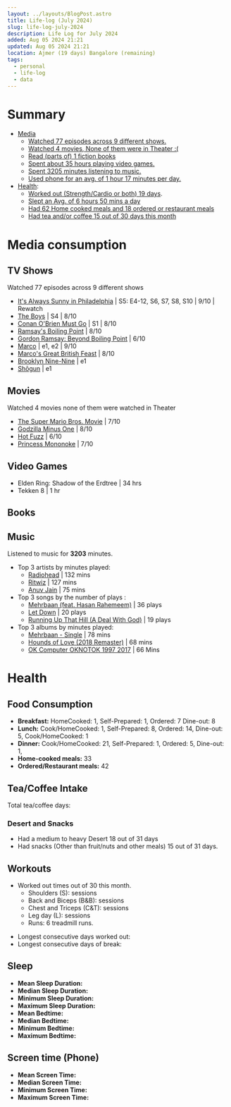 ```yaml
---
layout: ../layouts/BlogPost.astro
title: Life-log (July 2024)
slug: life-log-july-2024
description: Life Log for July 2024
added: Aug 05 2024 21:21
updated: Aug 05 2024 21:21
location: Ajmer (19 days) Bangalore (remaining)
tags:
  - personal
  - life-log
  - data
---
```

# Summary
- [Media](#media-consumption)
	- [Watched 77 episodes across 9 different shows.](#tv-shows)
	- [Watched 4 movies, None of them were in Theater :(](#movies) 
	- [Read (parts of) 1 fiction books](#books)
	- [Spent about 35 hours playing video games.](#video-games)
	- [Spent 3205 minutes listening to music.](#music)
	- [Used phone for an avg. of 1 hour 17 minutes per day.](#screen-time-phone)
- [Health](#health):
	* [Worked out (Strength/Cardio or both) 19 days](#workouts).
	* [Slept an Avg. of 6 hours 50 mins a day](#sleep)
	* [Had 62 Home cooked meals and 18 ordered or restaurant meals](#food-consumption)
	* [Had tea and/or coffee 15 out of 30 days this month](#teacoffee-intake)
# Media consumption
## TV Shows
Watched 77 episodes across 9 different shows
- [It's Always Sunny in Philadelphia](https://www.imdb.com/title/tt0472954/) | S5: E4-12, S6, S7, S8, S10 | 9/10 | Rewatch
- [The Boys](https://www.imdb.com/title/tt1190634/) | S4 | 8/10
- [Conan O'Brien Must Go](https://www.imdb.com/title/tt27790101/) | S1 | 8/10
- [Ramsay's Boiling Point](https://www.imdb.com/title/tt0950342/) | 8/10
- [Gordon Ramsay: Beyond Boiling Point](https://www.imdb.com/title/tt1075182/) | 6/10
- [Marco](https://www.imdb.com/title/tt16205192/) | e1, e2 | 9/10
- [Marco's Great British Feast](https://www.youtube.com/watch?v=4qMNPDUl0iE) | 8/10
- [Brooklyn Nine-Nine](https://www.imdb.com/title/tt2467372/) | e1
- [Shōgun](https://www.imdb.com/title/tt2788316/) | e1
## Movies
Watched 4 movies none of them were watched in Theater
- [The Super Mario Bros. Movie](https://www.imdb.com/title/tt6718170/) | 7/10
- [Godzilla Minus One](https://www.imdb.com/title/tt23289160/) | 8/10
- [Hot Fuzz](https://www.imdb.com/title/tt0425112/) | 6/10
- [Princess Mononoke](https://www.imdb.com/title/tt0119698/) | 7/10
## Video Games
* Elden Ring: Shadow of the Erdtree | 34 hrs
* Tekken 8 | 1 hr

## Books
<p id = 'mediaConsumptionBooks'> </p>

## Music
Listened to music for **3203** minutes.
* Top 3 artists by minutes played:
	* [Radiohead](https://music.apple.com/in/artist/radiohead/657515) | 132 mins
	* [Ritwiz](https://music.apple.com/in/artist/ritviz/1130337733) | 127 mins
	* [Anuv Jain](https://music.apple.com/in/artist/anuv-jain/1388609753) | 75 mins
* Top 3 songs by the number of plays :
	* [Mehrbaan (feat. Hasan Rahemeem)](https://music.apple.com/in/album/mehrbaan-feat-hasan-raheem/1752490293?i=1752490295) | 36 plays
	* [Let Down](https://music.apple.com/in/album/let-down-remastered/1239489060?i=1239489067) | 20 plays
	* [Running Up That Hill (A Deal With God)](https://music.apple.com/in/album/running-up-that-hill-a-deal-with-god-2018-remaster/1675560565?i=1675560578) | 19 plays
* Top 3 albums by minutes played:
	* [Mehrbaan - Single](https://music.apple.com/in/album/mehrbaan-single-feat-hasan-raheem-single/1752490293) | 78 mins
	* [Hounds of Love (2018 Remaster)](https://music.apple.com/in/album/hounds-of-love-2018-remaster/1675560565) | 68 mins
	* [OK Computer OKNOTOK 1997 2017](https://music.apple.com/in/album/ok-computer-oknotok-1997-2017/1239489060) | 66 Mins
	


# Health
## Food Consumption
- **Breakfast:** HomeCooked: <span id="breakfastHomeCooked">1</span>, Self-Prepared: <span id="breakfastSelfCooked">1</span>, Ordered: <span id="breakfastOrdered">7</span> Dine-out: <span id="breakfastDineOut">8</span>
- **Lunch:** Cook/HomeCooked: <span id="lunchHomeCooked">1</span>, Self-Prepared: <span id="lunchSelfCooked">8</span>, Ordered: <span id="lunchOrdered">14</span>, Dine-out: <span id="lunchDineOut">5</span>, Cook/HomeCooked: <span id="lunchHomeCooked">1</span>
- **Dinner:** Cook/HomeCooked: <span id="dinnerHomeCooked">21</span>, Self-Prepared: <span id="dinnerSelfCooked">1</span>, Ordered: <span id="dinnerOrdered">5</span>, Dine-out: <span id="dinnerDineOut">1</span>,
- **Home-cooked meals:** <span id="homeCookedMealsTotal">33</span>
- **Ordered/Restaurant meals:** <span id="orderedRestaurantMealsTotal">42</span>

<canvas id="mealTypeChart"></canvas>

## Tea/Coffee Intake
  <p>Total tea/coffee days: <span id="coffe_count"></span></p>
</div>

<canvas id="TeaCoffeChart"></canvas>

### Desert and Snacks
* Had a medium to heavy Desert 18 out of 31 days
* Had snacks (Other than fruit/nuts and other meals) 15 out of 31 days.

## Workouts
* Worked out <p id = 'total_count' style="display:inline"> </p> times out of 30 this month.
	- Shoulders (S): <p id = 'S_count' style="display:inline"> </p> sessions
	- Back and Biceps (B&B): <p id = 'BnB_count' style="display:inline"> </p> sessions
	- Chest and Triceps (C&T): <p id = 'CnT_count' style="display:inline"> </p> sessions
	- Leg day (L): <p id = 'L_count' style="display:inline"> </p> sessions
  - Runs: 6 treadmill runs.
- Longest consecutive days worked out: <p id = 'maxcons_count' style="display:inline"> </p>
- Longest consecutive days of break: <p id = 'maxbreak_count' style="display:inline"> </p>

## Sleep
* **Mean Sleep Duration:** <span id = 'mean_sleeptime_count' style="display:inline"> </span> 
* **Median Sleep Duration:** <span id = 'median_sleeptime_count' style="display:inline"> </span> 
* **Minimum Sleep Duration:** <span id = 'min_spt_count' style="display:inline"> </span> 
* **Maximum Sleep Duration:** <span id = 'max_spt_count' style="display:inline"> </span> 
* **Mean Bedtime:** <span id = 'mean_bt' style="display:inline"> </span>
* **Median Bedtime:** <span id = 'median_bt' style="display:inline"> </span>
* **Minimum Bedtime:** <span id = 'min_bt' style="display:inline"> </span>
* **Maximum Bedtime:** <span id="max_bt"></span>

<canvas id="sleepDurationChart"></canvas>

<canvas id="bedTimeChart"></canvas>


## Screen time (Phone)
- **Mean Screen Time:** <span id = 'mean_screentime_count' style="display:inline"> </span>
- **Median Screen Time:** <span id = 'median_screentime_count' style="display:inline"> </span>
- **Minimum Screen Time:** <span id = 'min_sct_count' style="display:inline"> </span>
- **Maximum Screen Time:** <span id = 'max_sct_count' style="display:inline"> </span>

<canvas id="screenTimeChart"></canvas>


<script src="https://cdn.jsdelivr.net/npm/chart.js"></script>

<script type="module">

    import 'https://cdn.jsdelivr.net/npm/chartjs-plugin-annotation@1.0.2';
   
    // Data Initialization
    const dates = Array.from({length: 31}, (_, i) => i + 1);
    const sleeptime = [360.5, 486.0, 422.5, 296.0, 465.0, 457.0, 407.0, 436.0, 416.0, 420.0, 495.5, 400.5, 479.5, 432.5, 306.0, 447.0, 424.5, 470.5, 398.5, 222.5, 472.0, 488.5, 370.0, 318.0, 377.5, 555.0, 306.0, 403.0, 533.5, 325.0, 330.5];
    const tea = [1.0, 1.0, 0.0, 1.0, 1.0, 1.0, 1.0, 0.0, 1.0, 0.0, 0.0, 0.0, 0.0, 0.0, 1.0, 1.0, 1.0, 1.0, 1.0, 1.0, 0.0, 0.0, 1.0, 0.0, 0.0, 0.0, 0.0, 0.0, 0.0, 0.0, 0.0];
    const coffee = [0.0, 0.0, 0.0, 0.0, 0.0, 0.0, 0.0, 0.0, 0.0, 0.0, 0.0, 0.0, 0.0, 0.0, 0.0, 0.0, 0.0, 0.0, 0.0, 0.0, 0.0, 0.0, 0.0, 0.0, 0.0, 0.0, 1.0, 0.0, 0.0, 0.0, 0.0];
    const screentime = [61, 65, 36, 85, 162, 77, 115, 86, 88, 78, 51, 81, 13, 37, 104, 58, 27, 66, 67, 95, 58, 49, 70, 108, 62, 100, 85, 92, 57, 101, 161];
    const bedtime = [76.73, -53.48, 29.52, 155.87, 10.13, -3.55, 22.95, 91.45, 123.58, 72.5, 25.62, 146.4, 13.22, 30.25, 232.82, 50.48, 119.85, 30.33, 143.25, 71.6, 12.38, 23.12, 136.4, 180.0, 139.37, -32.77, 189.97, 130.97, 58.42, 189.65, 188.85];
    const workouts = ['none', 'S', 'none', 'B&B', 'Run', 'C&T', 'L', 'none', 'S', 'Run', 'none', 'B&B', 'C&T', 'L', 'none', 'none', 'S', 'B&B', 'C&T', 'none', 'none', 'L', 'S', 'none', 'none', 'B&B', 'none', 'C&T', 'L', 'S', 'none'];
    const breakfast_meals = [1, 4, 15, 0, 11];
    const lunch_meals = [1, 1, 19, 8, 2];
    const dinner_meals = [2, 1, 22, 6, 1];
    const meal_prep_type = ['Dine-out', 'Self-Cooked', 'Cook', 'Ordered', 'Skip'];

    const books = [
    { name: 'Children of Dune', startPercent: 13, endPercent: 21, url: 'https://www.goodreads.com/book/show/44492286-children-of-dune' }
    ];


    // Helper Functions
    const getFormattedTime = (x) => {
        const hours = Math.floor(x / 60);
        const mins = x % 60;
        return hours === 0 ? `${mins} minutes` : `${hours} hours ${mins} minutes`;
    }

    const getBedtime = (minutes) => {
        // Calculate the total minutes from midnight (0:00) considering the input could be negative
        const totalMinutesFromMidnight = (1440 + (minutes % 1440)) % 1440;

        // Convert total minutes to hours and minutes
        const totalHours = Math.floor(totalMinutesFromMidnight / 60);
        const mins = Math.round(totalMinutesFromMidnight % 60);

        // Determine if the time is AM or PM
        let period = "AM";
        let hours = totalHours;
        
        if (totalHours >= 12) {
            period = "PM";
            if (totalHours > 12) {
                hours -= 12;
            }
        } else if (totalHours === 0) {
            hours = 12;
        }

        return `${hours}:${mins.toString().padStart(2, '0')} ${period}`;
    }

    const calculateStats = (data) => {
        const mean = parseInt(data.reduce((a, b) => a + b, 0) / data.length);
        const sortedData = [...data].sort((a, b) => a - b);
        const median = sortedData.length % 2 === 0 ? (sortedData[sortedData.length / 2 - 1] + sortedData[sortedData.length / 2]) / 2 : sortedData[Math.floor(sortedData.length / 2)];
        const min = Math.min(...data);
        const max = Math.max(...data);
        return { mean, median, min, max };
    }

    const countOccurrences = (data, value) => data.filter(item => item === value).length;

    function countOccurrencesTeaOrCoffe(tea, coffee) {
    let count = 0;
    for (let i = 0; i < tea.length; i++) {
        if (tea[i] === 1 || coffee[i] === 1) {
            count++;
        }
    }
    return count;
}

    const getTotalWorkouts = () => {
        const workoutCounts = { 'S': 0, 'B&B': 0, 'C&T': 0, 'L': 0, 'Run':0, none: 0 };
        workouts.forEach(workout => workoutCounts[workout]++);
        return workoutCounts;
    }

    const getMaxConsecutive = (data, targets) => {
        let maxCount = 0, currentCount = 0;
        data.forEach(item => {
            if (targets.includes(item)) {
                currentCount++;
                maxCount = Math.max(maxCount, currentCount);
            } else {
                currentCount = 0;
            }
        });
        return maxCount;
    }

    function createAnnotation(yValue, labelContent, color, is_time) {
      let fontSize;
          if (window.innerWidth <= 480) {
              fontSize = '8px';
          } else if (window.innerWidth <= 768) {
              fontSize = '12px';
          } else {
              fontSize = '16px';
          }
      return {
          type: 'line',
          yMin: yValue,
          yMax: yValue,
          borderColor: color,
          borderWidth: 2,
          label: {
              enabled: true,
              content: `${labelContent}: ${is_time ? getBedtime(yValue) : getFormattedTime(yValue) }`,
              position: 'start',
              color: 'rgb(255, 255, 255)',
              backgroundColor: color,
              fontSize: fontSize
          }
      };
    }

    function createOptions(stats, is_time=false) {
    return {
        plugins: {
            legend: {
                position: 'bottom',
              labels: {
                usePointStyle: true,
                pointStyle: 'rect'
              }
              },
            annotation: {
                annotations: {
                    min: createAnnotation(stats.min, 'Min', 'rgb(176, 197, 164, 0.6)', is_time),
                    max: createAnnotation(stats.max, 'Max', 'rgb(211, 118, 118, 0.6)', is_time),
                    mean: createAnnotation(stats.mean, 'Mean', 'rgb(235, 196, 159, 0.6)', is_time),
                }
            }
        },
        scales: {
            y: {
                beginAtZero: true
            }
        }
      };
    } 

    function generateProgressBar(startPercent, endPercent, barLength = 28) {
    // Calculate the number of segments corresponding to the start and end percentages
    const startSegment = Math.floor(barLength * startPercent / 100);
    const endSegment = Math.floor(barLength * endPercent / 100);
    
    // Generate the progress bar string
    const progressBar = '-'.repeat(startSegment) + '█'.repeat(endSegment - startSegment) + '-'.repeat(barLength - endSegment);
    return progressBar;
    }

	function generateHTMLOutput(books) {
		let output = '<ul>';

		books.forEach(book => {
			const progressBar = generateProgressBar(book.startPercent, book.endPercent);
			const rating = book.rating ? ` | ${book.rating}` : '';

			output += `<li>\n`;
			output += `  <div><a href="${book.url}">${book.name}</a>${rating}</div>\n`;
			output += `  <div>\n`;
			output += `    <span>${progressBar}</span>\n`;
			output += `    <span>${book.startPercent}% - ${book.endPercent}%</span>\n`;
			output += `  </div>\n`;
			output += `</li>\n`;
		});

		output += '</ul>';
		return output;
	}

    // Calculate Statistics
    const sleepStats = calculateStats(sleeptime);
    const screenStats = calculateStats(screentime);
    const bedtimeStats = calculateStats(bedtime);
    const totalWorkouts = getTotalWorkouts();
    const maxConsecutiveWorkouts = getMaxConsecutive(workouts, ['C&T','S','B&B','L','Run']);
    const maxConsecutiveBreaks = getMaxConsecutive(workouts, ['none']);

    // Display Stats

    document.addEventListener('DOMContentLoaded', () => {
        // Display Stats
        document.getElementById('mean_sleeptime_count').innerText = getFormattedTime(sleepStats.mean);
        document.getElementById('median_sleeptime_count').innerText = getFormattedTime(sleepStats.median);
        document.getElementById('min_spt_count').innerText = getFormattedTime(sleepStats.min);
        document.getElementById('max_spt_count').innerText = getFormattedTime(sleepStats.max);

        document.getElementById('mean_screentime_count').innerText = getFormattedTime(screenStats.mean);
        document.getElementById('median_screentime_count').innerText = getFormattedTime(screenStats.median);
        document.getElementById('min_sct_count').innerText = getFormattedTime(screenStats.min);
        document.getElementById('max_sct_count').innerText = getFormattedTime(screenStats.max);

        document.getElementById('mean_bt').innerText = getBedtime(bedtimeStats.mean);
        document.getElementById('median_bt').innerText = getBedtime(bedtimeStats.median);
        document.getElementById('min_bt').innerText = getBedtime(bedtimeStats.min);
        document.getElementById('max_bt').innerText = getBedtime(bedtimeStats.max);

        document.getElementById('total_count').innerText = totalWorkouts.S + totalWorkouts['B&B'] + totalWorkouts['C&T'] + totalWorkouts.L + totalWorkouts['Run'];
        document.getElementById('S_count').innerText = totalWorkouts.S;
        document.getElementById('BnB_count').innerText = totalWorkouts['B&B'];
        document.getElementById('CnT_count').innerText = totalWorkouts['C&T'];
        document.getElementById('L_count').innerText = totalWorkouts.L;
        document.getElementById('maxcons_count').innerText = maxConsecutiveWorkouts;
        document.getElementById('maxbreak_count').innerText = maxConsecutiveBreaks;

        document.getElementById('coffe_count').innerText = countOccurrencesTeaOrCoffe(tea, coffee);

        document.getElementById('breakfastDineOut').textContent = breakfast_meals[0];
        document.getElementById('breakfastOrdered').textContent = breakfast_meals[3];
        document.getElementById('breakfastSelfCooked').textContent = breakfast_meals[1];
        document.getElementById('breakfastHomeCooked').textContent = breakfast_meals[2];

        document.getElementById('lunchOrdered').textContent = lunch_meals[3];
        document.getElementById('lunchSelfCooked').textContent = lunch_meals[1];
        document.getElementById('lunchDineOut').textContent = lunch_meals[0];
        document.getElementById('lunchHomeCooked').textContent = lunch_meals[2];

        document.getElementById('dinnerHomeCooked').textContent = dinner_meals[2];
        document.getElementById('dinnerOrdered').textContent = dinner_meals[3];
        document.getElementById('dinnerDineOut').textContent = dinner_meals[0];
        document.getElementById('dinnerSelfCooked').textContent = dinner_meals[1];

        document.getElementById('homeCookedMealsTotal').textContent = dinner_meals[2] + lunch_meals[2] + breakfast_meals[2] + dinner_meals[1] + lunch_meals[1] + breakfast_meals[1];
        document.getElementById('orderedRestaurantMealsTotal').textContent = dinner_meals[0] + lunch_meals[0] + breakfast_meals[0] + dinner_meals[3] + lunch_meals[3] + breakfast_meals[3];;

        // mediaConsumptionBooks
        document.getElementById('mediaConsumptionBooks').innerHTML = generateHTMLOutput(books);

        // Chart Rendering

        const renderChart = (ctx, type, data, options) => {
          new Chart(ctx, { type, data, options });
        }

        const options_doughnut = {
          plugins: {
              legend: {
                  position: 'bottom',
                              labels: {
                usePointStyle: true
            }
              }
          },
          aspectRatio: 3
        };


        const meal_prep_type_colors = ["#DBA979", "#AFD198", "#E8EFCF", "#ECCA9C","#EEE"];
        const data4 = {
            labels: meal_prep_type,
            datasets: [
              {
                label: 'Dinner',
                backgroundColor: meal_prep_type_colors,
                data: dinner_meals
              },
              {
                label: 'Lunch',
                backgroundColor: meal_prep_type_colors,
                data: lunch_meals
              },
              {
                label: 'Breakfast',
                backgroundColor: meal_prep_type_colors,
                data: breakfast_meals
              }
            ]
          };


        renderChart(document.getElementById('mealTypeChart'), 'doughnut', data4, options_doughnut);

        let t = 0, c = 0, both = 0, none = 0;
        for (let i = 0; i < tea.length; i++) {
            if (tea[i] == 0 && coffee[i] == 0) {
                none++;
            }
            else if (tea[i] == 1 && coffee[i] == 0) {
                t++;
            }
            else if (tea[i] == 0 && coffee[i] == 1) {
                c++;
            }
            else {
                both++;
            }
        }
        let array = [c, t, none, both];

        const teaCoffeeData = {
            labels: ['Coffee only', 'Tea only', 'None', 'Both'],
            datasets: [{
                label: 'Tea/Coffee intake',
                data: array,
                backgroundColor: ['#6F4E37', '#ECB176', '#DDD', '#A67B5B'],
                hoverOffset: 4
            }]
        };
        

        renderChart(document.getElementById('TeaCoffeChart'), 'doughnut', teaCoffeeData, options_doughnut);

        const sleepData = {
            labels: dates,
            datasets: [{
                label: 'Total sleep duration (minutes)',
                data: sleeptime,
                borderWidth: 1,
                borderColor: '#656E77',
                backgroundColor: '#656E77'
            }]
        };

        renderChart(document.getElementById('sleepDurationChart'), 'bar', sleepData, createOptions(sleepStats));

        const bedtimeData = {
            labels: dates,
            datasets: [{
                label: 'Bedtime (Time after/before 12 o\'clock midnight)',
                data: bedtime,
                fill: false,
                borderColor: '#3B373B',
                tension: 0
                
            }]
        };

        renderChart(document.getElementById('bedTimeChart'), 'line', bedtimeData, createOptions(bedtimeStats, true));


        const screenData = {
            labels: dates,
            datasets: [{
                label: 'Screen Time (Phone)',
                data: screentime,
                backgroundColor: '#656E77'
            }]
        };

        renderChart(document.getElementById('screenTimeChart'), 'bar', screenData, createOptions(screenStats));

    });
</script>
